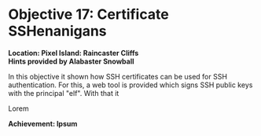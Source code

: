 # Objective 17: Certificate SSHenanigans
**Location: Pixel Island: Raincaster Cliffs**  
**Hints provided by Alabaster Snowball**

In this objective it shown how SSH certificates can be used for SSH authentication. For this, a web tool is provided which signs SSH public keys with the principal "elf". With that it

Lorem

**Achievement: Ipsum**
<!--stackedit_data:
eyJoaXN0b3J5IjpbLTcxODQ2ODM4NSwtMjAxMDE5MjYzXX0=
-->